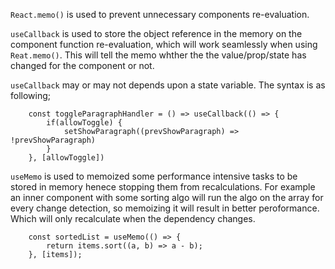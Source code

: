 `React.memo()` is used to prevent unnecessary components re-evaluation.

`useCallback` is used to store the object reference in the memory on the component function re-evaluation, which
will work seamlessly when using `Reat.memo()`. This will tell the memo whther the the value/prop/state has changed for the component or not.

`useCallback` may or may not depends upon a state variable. The syntax is as following;

```JS
    const toggleParagraphHandler = () => useCallback(() => {
        if(allowToggle) {
            setShowParagraph((prevShowParagraph) => !prevShowParagraph)
        }
    }, [allowToggle])
```

`useMemo` is used to memoized some performance intensive tasks to be stored in memory henece stopping them from recalculations.
For example an inner component with some sorting algo will run the algo on the array for every change detection, so memoizing it
will result in better peroformance. Which will only recalculate when the dependency changes.

```JS
    const sortedList = useMemo(() => {
        return items.sort((a, b) => a - b);
    }, [items]);
```

